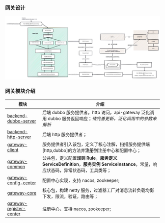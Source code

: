 ### 网关设计

![gateway](./assets/gateway.jpg)

### 网关模块介绍

| 模块                                                         | 介绍                                                         |
| ------------------------------------------------------------ | ------------------------------------------------------------ |
| [backend-dubbo-server](https://github.com/guohaichen/api-gateway/tree/main/backend-dubbo-server) | 后端 dubbo 服务提供者，http 访问，api-gateway 泛化调用 dubbo 服务返回响应；*待完善更新，泛化调用中的参数未解析* |
| [backend-http-server](https://github.com/guohaichen/api-gateway/tree/main/backend-http-server) | 后端 http 服务提供者；                                       |
| [gateway-client](https://github.com/guohaichen/api-gateway/tree/main/gateway-client) | 服务提供者引入该包，定义了核心注解，扫描服务提供端[http,dubbo]的方法并**注册**到注册中心和配置中心； |
| [gateway-common](https://github.com/guohaichen/api-gateway/tree/main/gateway-common) | 公共包，定义配置**规则 Rule**，**服务定义 ServiceDefinition**，**服务实例 ServiceInstance**，常量，响应状态码，异常状态码，工具类等； |
| [gateway-config-center](https://github.com/guohaichen/api-gateway/tree/main/gateway-config-center) | 配置中心实现，支持 nacos, zookeeper;                         |
| [gateway-core](https://github.com/guohaichen/api-gateway/tree/main/gateway-core) | 核心包，构建 netty 服务，过滤器工厂对消息流转负载均衡下发，限流，验证，路由等； |
| [gateway-register-center](https://github.com/guohaichen/api-gateway/tree/main/gateway-register-center) | 注册中心，支持 nacos, zookeeper;                             |

